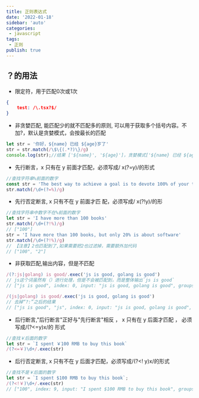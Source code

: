 ```yaml
---
title: 正则表达式
date: '2022-01-18'
sidebar: 'auto'
categories:
 - javascript
tags:
 - 正则
publish: true
---
```


## ？的用法
- 限定符，用于匹配0次或1次
```json
{
    test: /\.tsx?$/
}
```
- 非贪婪匹配, 能匹配少的就不匹配多的原则, 可以用于获取多个括号内容。不加?，默认是贪婪模式，会按最长的匹配
```js
let str = '你好，${name} 已经 ${age}岁了'
str = str.match(/\$\{(.*?)\}/g)
console.log(str);//结果 ['${name}', '${age}']，贪婪模式['${name} 已经 ${age}']
```
- 先行断言，x 只有在 y 前面才匹配，必须写成/ x(?=y)/的形式
```js
//查找字符串%前面的数字
const str = 'The best way to achieve a goal is to devote 100% of your time and energy to it.'
str.match(/\d+(?=%)/g)
```
- 先行否定断言, x 只有不在 y 前面才匹 配，必须写成/ x(?!y)/的形
```js
//查找字符串中数字不在%前面的数字
let str = 'I have more than 100 books'
str.match(/\d+(?!%)/g)
// ["100"]
str = 'I have more than 100 books, but only 20% is about software'
str.match(/\d+(?!%)/g)
// 【注意】2也匹配到了,如果需要把2也过滤掉，需要额外加代码
// ["100", "2"] 
```
- 非获取匹配,输出内容，但是不匹配
```js
/(?:js|golang) is good/.exec('js is good, golang is good')
// js这个词虽然有（）进行处理，但是不会被匹配到，而是整体输出`js is good`
// ["js is good", index: 0, input: "js is good, golang is good", groups: undefined]

/(js|golang) is good/.exec('js is good, golang is good')
// 去掉“?:”之后的结果
// ["js is good", "js", index: 0, input: "js is good, golang is good", groups: undefined]
```
- 后行断言,"后行断言"正好与"先行断言"相反 ， x 只有在 y 后面才匹配 ， 必须写成/(?<=y)x/的 形式
```js
//查找￥后面的数字
let str = `I spent ￥100 RMB to buy this book`
/(?<=￥)\d+/.exec(str)
```
- 后行否定断言, x 只有不在 y 后面才匹配，必须写成/(?<! y)x/的形式
```js
//查找不是￥后面的数字
let str = `I spent $100 RMB to buy this book`;
/(?<!￥)\d+/.exec(str)
// ["100", index: 9, input: "I spent $100 RMB to buy this book", groups: undefined]
```